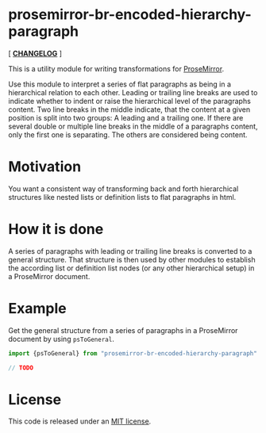 # prosemirror-br-encoded-hierarchy-paragraph

[ [**CHANGELOG**](https://github.com/thomasgafner/prosemirror-br-encoded-hierarchy-paragraph/blob/master/CHANGELOG.md) ]

This is a utility module for writing transformations for [ProseMirror](https://prosemirror.net).

Use this module to interpret a series of flat paragraphs as being in a hierarchical relation to each other.
Leading or trailing line breaks are used to indicate whether to indent or raise the hierarchical level of the paragraphs content.
Two line breaks in the middle indicate, that the content at a given position is split into two groups: A leading and a trailing one. If there are several double or multiple line breaks in the middle of a paragraphs content, only the first one is separating. The others are considered being content.

# Motivation

You want a consistent way of transforming back and forth hierarchical structures like nested lists or definition lists to flat paragraphs in html.

# How it is done

A series of paragraphs with leading or trailing line breaks is converted to a general structure. That structure is then used by other modules to establish the according list or definition list nodes (or any other hierarchical setup) in a ProseMirror document.

# Example

Get the general structure from a series of paragraphs in a ProseMirror document by using `psToGeneral`.


```javascript
import {psToGeneral} from "prosemirror-br-encoded-hierarchy-paragraph"

// TODO
```

# License

This code is released under an
[MIT license](https://github.com/thomasgafner/prosemirror-br-encoded-hierarchy-paragraph/tree/master/LICENSE).
